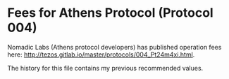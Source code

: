 # Fees for Athens Protocol (Protocol 004)

Nomadic Labs (Athens protocol developers) has published operation fees here: http://tezos.gitlab.io/master/protocols/004_Pt24m4xi.html.

The history for this file contains my previous recommended values.
